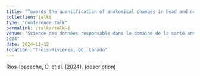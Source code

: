 ```yaml
---
title: "Towards the quantification of anatomical changes in head and neck cancer patients"
collection: talks
type: "Conference talk"
permalink: /talks/talk-1
venue: "Science des données responsable dans le domaine de la santé annual retreat
2024"
date: 2024-11-12
location: "Trois-Rivières, QC, Canada"
---
```


Rios-Ibacache, O. et al. (2024). (description)
